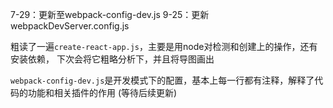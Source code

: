 7-29：更新至webpack-config-dev.js
9-25：更新webpackDevServer.config.js


粗读了一遍`create-react-app.js`，主要是用node对检测和创建上的操作，还有安装依赖，
下次会将它粗略分析下，并且将导图画出

`webpack-config-dev.js`是开发模式下的配置，基本上每一行都有注释，解释了代码的功能和相关插件的作用
(等待后续更新)